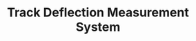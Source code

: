 ---
layout: default
categories: ['Mechanical Design','Unpublished Research','Metal']
title: Track Deflection Measurement System
authors: WG Bircher, <a href="https://www.linkedin.com/in/mark-reichenbach-578883126/">Mark Reichenbach</a>
thing: A sensor suite to measure track deflection and flag weak sections for maintenance, from a moving train, supervised by <a href="https://scholar.google.com/citations?user=T6hB7Z8AAAAJ&hl=en">Shane Farritor</a> at <a href="http://www.unl.edu">UNL</a> in collaboration with <a href="https://www.harscorail.com/news/130-mrail.html">MRail</a>
year: 2013
award:
doi: http://dx.doi.org/XX.XXX/
---